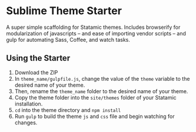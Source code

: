 # Sublime Theme Starter

A super simple scaffolding for Statamic themes. Includes browserify for modularization of javascripts – and ease of importing vendor scripts – and gulp for automating Sass, Coffee, and watch tasks.


## Using the Starter

1. Download the ZIP
2. In `theme_name/gulpfile.js`, change the value of the `theme` variable to the desired name of your theme.
2. Then, rename the `theme_name` folder to the desired name of your theme.
3. Copy the theme folder into the `site/themes` folder of your Statamic installation.
4. `cd` into the theme directory and `npm install`
5. Run `gulp` to build the theme `js` and `css` file and begin watching for changes.
